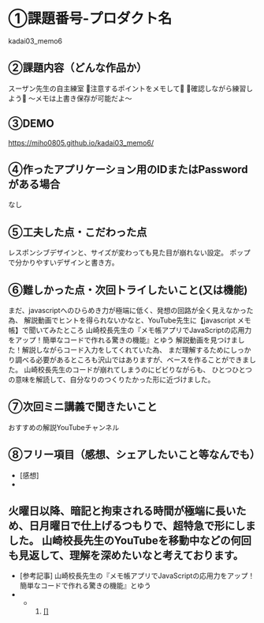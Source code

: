 # ①課題番号-プロダクト名

kadai03_memo6


## ②課題内容（どんな作品か）

スーザン先生の自主練室
🌻注意するポイントをメモして🌻
🌼確認しながら練習しよう🌼
～メモは上書き保存が可能だよ～

## ③DEMO

https://miho0805.github.io/kadai03_memo6/

## ④作ったアプリケーション用のIDまたはPasswordがある場合

なし

## ⑤工夫した点・こだわった点

レスポンシブデザインと、サイズが変わっても見た目が崩れない設定。
ポップで分かりやすいデザインと書き方。

## ⑥難しかった点・次回トライしたいこと(又は機能)

まだ、javascriptへのひらめき力が極端に低く、発想の回路が全く見えなかった為、
解説動画でヒントを得られないかなと、YouTube先生に【javascript メモ帳】で聞いてみたところ
山崎校長先生の『メモ帳アプリでJavaScriptの応用力をアップ！簡単なコードで作れる驚きの機能』とゆう
解説動画を見つけました！解説しながらコード入力をしてくれていた為、
まだ理解するためにしっかり調べる必要があるところも沢山ではありますが、ベースを作ることができました。
山崎校長先生のコードが崩れてしまうのにビビりながらも、
ひとつひとつの意味を解読して、自分なりのつくりたかった形に近づけました。


## ⑦次回ミニ講義で聞きたいこと

おすすめの解説YouTubeチャンネル

## ⑧フリー項目（感想、シェアしたいこと等なんでも）
- [感想]
-
火曜日以降、暗記と拘束される時間が極端に長いため、日月曜日で仕上げるつもりで、超特急で形にしました。
山崎校長先生のYouTubeを移動中などの何回も見返して、理解を深めたいなと考えております。
- 
- [参考記事]
山崎校長先生の『メモ帳アプリでJavaScriptの応用力をアップ！簡単なコードで作れる驚きの機能』とゆう
- 
  - 1. [[]](https://youtu.be/Bq80O4hix4s?si=BicDGKYn3YK2P1VK)
